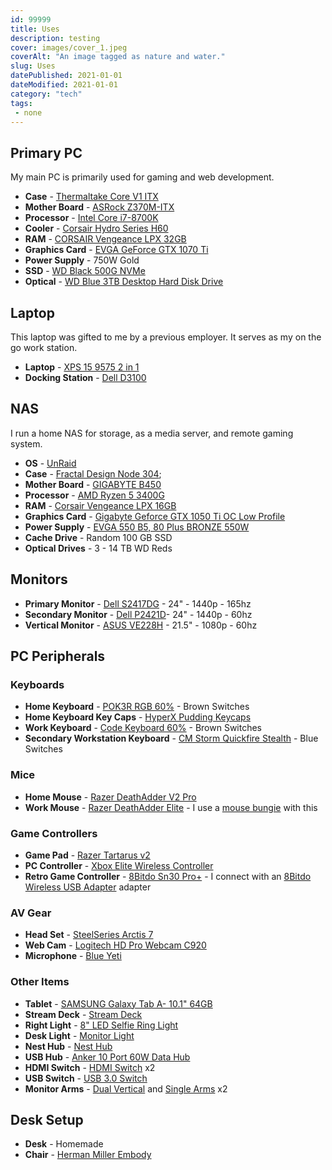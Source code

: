 ```yaml
---
id: 99999
title: Uses
description: testing
cover: images/cover_1.jpeg
coverAlt: "An image tagged as nature and water."
slug: Uses
datePublished: 2021-01-01
dateModified: 2021-01-01
category: "tech"
tags:
 - none
---
```


## Primary PC

My main PC is primarily used for gaming and web development.

- **Case** - [Thermaltake Core V1 ITX](https://www.amazon.com/gp/product/B00M2UKGSM/)
- **Mother Board** - [ASRock Z370M-ITX](https://www.newegg.com/p/N82E16813157795?Item=N82E16813157795)
- **Processor** - [Intel Core i7-8700K](https://www.newegg.com/core-i7-8th-gen-intel-core-i7-8700k/p/N82E16819117827?Item=N82E16819117827)
- **Cooler** - [Corsair Hydro Series H60](https://www.amazon.com/gp/product/B079NXZQBC)
- **RAM** - [CORSAIR Vengeance LPX 32GB](https://www.newegg.com/corsair-32gb-288-pin-ddr4-sdram/p/N82E16820233894?Item=N82E16820233894)
- **Graphics Card** - [EVGA GeForce GTX 1070 Ti](https://www.amazon.com/gp/product/B076S4RH6K)
- **Power Supply** - 750W Gold
- **SSD** - [WD Black 500G NVMe](https://www.amazon.com/gp/product/B07BR9FV1C/)
- **Optical** - [WD Blue 3TB Desktop Hard Disk Drive](https://www.amazon.com/gp/product/B013HNYV42)

## Laptop

This laptop was gifted to me by a previous employer. It serves as my on the go work station.

- **Laptop** - [XPS 15 9575 2 in 1](https://www.dell.com/en-us/shop/dell-laptops/xps-15-2-in-1/spd/xps-15-9575-2-in-1-laptop)
- **Docking Station** - [Dell D3100](https://www.amazon.com/Dell-Display-Docking-Station-D3100/dp/B00O0M46KO)

## NAS

I run a home NAS for storage, as a media server, and remote gaming system.

- **OS** - [UnRaid](https://unraid.net/)
- **Case** - [Fractal Design Node 304](https://www.amazon.com/gp/product/B009PIEMUC);
- **Mother Board** - [GIGABYTE B450](https://www.amazon.com/gp/product/B07GPDJ9R6)
- **Processor** - [AMD Ryzen 5 3400G](https://www.amazon.com/gp/product/B07SXNDKNM)
- **RAM** - [Corsair Vengeance LPX 16GB](https://www.amazon.com/gp/product/B0143UM4TC)
- **Graphics Card** - [Gigabyte Geforce GTX 1050 Ti OC Low Profile](https://www.amazon.com/gp/product/B06WWLWWJM/)
- **Power Supply** - [EVGA 550 B5, 80 Plus BRONZE 550W](https://www.amazon.com/gp/product/B084RGH8W4)
- **Cache Drive** - Random 100 GB SSD
- **Optical Drives** - 3 - 14 TB WD Reds

## Monitors

- **Primary Monitor** - [Dell S2417DG](https://www.dell.com/yu/business/p/dell-s2417dg-monitor/pd) - 24" - 1440p - 165hz
- **Secondary Monitor** - [Dell P2421D](https://www.dell.com/en-us/work/shop/dell-24-monitor-p2421d/apd/210-aull)- 24" - 1440p - 60hz
- **Vertical Monitor** - [ASUS VE228H](https://www.amazon.com/gp/product/B00413PHDM) - 21.5" - 1080p - 60hz

## PC Peripherals

### Keyboards

- **Home Keyboard** - [POK3R RGB 60%](https://mechanicalkeyboards.com/shop/index.php?l=product_detail&p=3527) - Brown Switches
- **Home Keyboard Key Caps** - [HyperX Pudding Keycaps](https://www.amazon.com/gp/product/B087QTWCTQ) 
- **Work Keyboard** - [Code Keyboard 60%](https://codekeyboards.com/) - Brown Switches
- **Secondary Workstation Keyboard** - [CM Storm Quickfire Stealth](https://www.coolermaster.com/catalog/peripheral/keyboards/quick-fire-stealth/) - Blue Switches

### Mice

- **Home Mouse** - [Razer DeathAdder V2 Pro](https://www.razer.com/gaming-mice/razer-deathadder-v2-pro/RZ01-03350100-R3U1)
- **Work Mouse** - [Razer DeathAdder Elite](https://www.amazon.com/gp/product/B01LXC1QL0) - I use a [mouse bungie](https://www.amazon.com/Razer-Mouse-Bungee-V2-RC21-01210100-R3M1/dp/B07FL2LSBH) with this

### Game Controllers

- **Game Pad** - [Razer Tartarus v2](https://www.amazon.com/Razer-Tartarus-Progammable-Detachable-Mecha-Membrane/dp/B07754PYFK/)
- **PC Controller** - [Xbox Elite Wireless Controller](https://www.amazon.com/Xbox-Elite-Wireless-Controller-one/dp/B00ZDNNRB8)
- **Retro Game Controller** - [8Bitdo Sn30 Pro+](https://www.amazon.com/8Bitdo-Sn30-Pro-Bluetooth-Gamepad-mac/dp/B07T8JKVNT/) - I connect with an [8Bitdo Wireless USB Adapter](https://www.amazon.com/Wireless-Bluetooth-Adapter-Nintendo-Switch-Raspberry/dp/B0786JC6VW/) adapter

### AV Gear

- **Head Set** - [SteelSeries Arctis 7](https://steelseries.com/gaming-headsets/arctis-7)
- **Web Cam** - [Logitech HD Pro Webcam C920](https://www.amazon.com/gp/product/B006JH8T3S/)
- **Microphone** - [Blue Yeti](https://www.amazon.com/gp/product/B00N1YPXW2/ref=ppx_yo_dt_b_search_asin_title?ie=UTF8&psc=1)

### Other Items

- **Tablet** - [SAMSUNG Galaxy Tab A- 10.1" 64GB](https://www.amazon.com/gp/product/B07Q3T1YJS)
- **Stream Deck** - [Stream Deck](https://www.amazon.com/Elgato-Stream-Deck-Controller-customizable/dp/B06XKNZT1P/)
- **Right Light** - [8" LED Selfie Ring Light](https://www.amazon.com/gp/product/B07P3HGX1P)
- **Desk Light** - [Monitor Light](https://www.amazon.com/gp/product/B0834BZ1LQ/)
- **Nest Hub** - [Nest Hub](https://store.google.com/us/product/google_nest_hub)
- **USB Hub** - [Anker 10 Port 60W Data Hub](https://www.amazon.com/gp/product/B00VDVCQ84)
- **HDMI Switch** - [HDMI Switch](https://www.amazon.com/gp/product/B01L8LLP2G) x2
- **USB Switch** - [USB 3.0 Switch](https://www.amazon.com/ABLEWE-Selector-Computers-Switcher-Compatible-dp-B08MBXMZLV/dp/B08MBXMZLV/)
- **Monitor Arms** - [Dual Vertical](https://www.amazon.com/gp/product/B01CUW5HDU) and [Single Arms](https://www.amazon.com/gp/product/B0052ATODM) x2

## Desk Setup

- **Desk** - Homemade
- **Chair** - [Herman Miller Embody](https://store.hermanmiller.com/office/office-chairs/embody-task-chair/4737.html?lang=en_US#lang=en_US&start=1)
